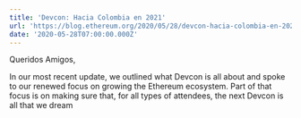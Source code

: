 ```yaml
---
title: 'Devcon: Hacia Colombia en 2021'
url: 'https://blog.ethereum.org/2020/05/28/devcon-hacia-colombia-en-2021/'
date: '2020-05-28T07:00:00.000Z'
---
```

Queridos Amigos,

In our most recent update, we outlined what Devcon is all about and spoke to our renewed focus on growing the Ethereum ecosystem. Part of that focus is on making sure that, for all types of attendees, the next Devcon is all that we dream